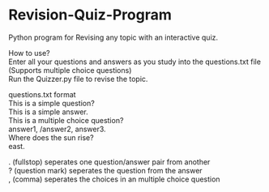 # Revision-Quiz-Program
Python program for Revising any topic with an interactive quiz.

How to use?  
Enter all your questions and answers as you study into the questions.txt file  
(Supports multiple choice questions)  
Run the Quizzer.py file to revise the topic.  
  
questions.txt format  
This is a simple question?  
This is a simple answer.  
This is a multiple choice question?  
answer1, /answer2, answer3.  
Where does the sun rise?  
east.  
  
. (fullstop) seperates one question/answer pair from another  
? (question mark) seperates the question from the answer  
, (comma) seperates the choices in an multiple choice question  

